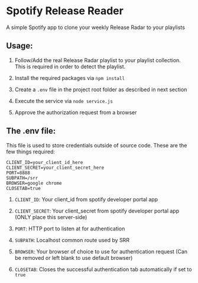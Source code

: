 # Spotify Release Reader

A simple Spotify app to clone your weekly Release Radar to your playlists

## Usage:
1) Follow/Add the real Release Radar playlist to your playlist collection. This is required in order to detect the playlist.

1) Install the required packages via `npm install`
2) Create a `.env` file in the project root folder as described in next section
3) Execute the service via `node service.js`
4) Approve the authorization request from a browser

## The .env file:

This file is used to store credentials outside of source code.
These are the few things required:

```
CLIENT_ID=your_client_id_here
CLIENT_SECRET=your_client_secret_here
PORT=8888
SUBPATH=/srr
BROWSER=google chrome
CLOSETAB=true
```

1) `CLIENT_ID`: Your client_id from spotify developer portal app

2) `CLIENT_SECRET`: Your client_secret from spotify developer portal app (ONLY place this server-side)
3) `PORT`: HTTP port to listen at for authentication
4) `SUBPATH`: Localhost common route used by SRR
5) `BROWSER`: Your browser of choice to use for authentication request (Can be removed or left blank to use default browser)
6) `CLOSETAB`: Closes the successful authentication tab automatically if set to `true`
